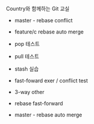 Country와 함께하는 Git 교실
- master - rebase conflict
- feature/c rebase auto merge

- pop 테스트
- pull 테스트
- stash 실습




- fast-foward exer / conflict test
- 3-way other

- rebase fast-forward

- master - rebase auto merge
